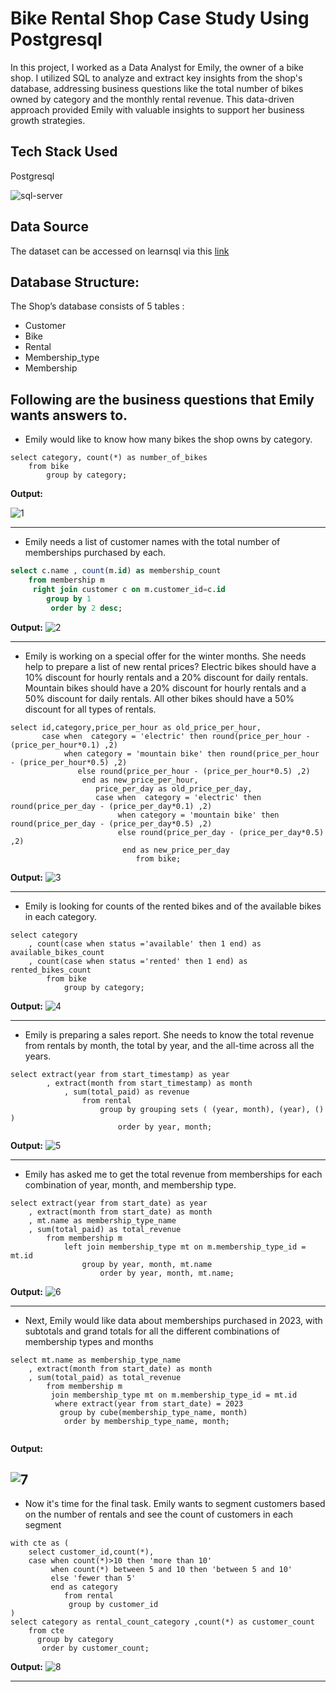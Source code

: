 
# Bike Rental Shop Case Study Using Postgresql

In this project, I worked as a Data Analyst for Emily, the owner of a bike shop. I utilized SQL to analyze and extract key insights from the shop's database, addressing business questions like the total number of bikes owned by category and the monthly rental revenue. This data-driven approach provided Emily with valuable insights to support her business growth strategies.

## Tech Stack Used 

Postgresql

![sql-server](https://github.com/user-attachments/assets/459cb5aa-236a-4aaa-b29a-41b648e446fa)

## Data Source
The dataset can be accessed on learnsql via this [link](https://learnsql.com/log-in/?redirect=/course/2023-advanced-sql-practice-challenges/november-challenge/introduction/introduction/)

## Database Structure:
The Shop’s database consists of 5 tables :
- Customer
- Bike
- Rental
- Membership_type
- Membership

## Following are the business questions that Emily wants answers to. 
- Emily would like to know how many bikes the shop owns by category. 
```
select category, count(*) as number_of_bikes
	from bike 
		group by category;

```
**Output:**

![1](https://github.com/user-attachments/assets/ea6e5e97-eadf-45ab-8c97-3bab89155424)

------------------------------------------------------ 

- Emily needs a list of customer names with the total number of memberships purchased by each.

```sql
select c.name , count(m.id) as membership_count
	from membership m 
	 right join customer c on m.customer_id=c.id
	 	group by 1
		 order by 2 desc;
```
**Output:**
![2](https://github.com/user-attachments/assets/ca84e559-62d1-4a28-9892-2a679a019c11)

------------------------------------------------------ 

- Emily is working on a special offer for the winter months. She needs help to prepare a list of new rental prices?
Electric bikes should have a 10% discount for hourly rentals and a 20% discount for daily rentals. Mountain bikes should have a 20% discount for hourly rentals and a 
50% discount for daily rentals. All other bikes should have a 50% discount for all types of rentals.


```
select id,category,price_per_hour as old_price_per_hour,
	   case when  category = 'electric' then round(price_per_hour - (price_per_hour*0.1) ,2)
	   		when category = 'mountain bike' then round(price_per_hour - (price_per_hour*0.5) ,2)
			   else round(price_per_hour - (price_per_hour*0.5) ,2)
			   	end as new_price_per_hour,
				   price_per_day as old_price_per_day,
				   case when  category = 'electric' then round(price_per_day - (price_per_day*0.1) ,2)
	   					when category = 'mountain bike' then round(price_per_day - (price_per_day*0.5) ,2)
			   			else round(price_per_day - (price_per_day*0.5) ,2)
						 end as new_price_per_day  
						 	from bike;
```            
**Output:**
![3](https://github.com/user-attachments/assets/649eab7d-d147-4963-9fa2-6a61c0af7b3d)

------------------------------------------------------ 

- Emily is looking for counts of the rented bikes and of the available bikes in each category.


```  
select category
	, count(case when status ='available' then 1 end) as available_bikes_count
	, count(case when status ='rented' then 1 end) as rented_bikes_count
		from bike
			group by category;
```  
**Output:**
![4](https://github.com/user-attachments/assets/9f3041d4-c916-4525-9fa0-14cb74eaca95)

------------------------------------------------------ 
- Emily is preparing a sales report. She needs to know the total revenue from rentals by month, the total by year, and the all-time across all the years. 
``` 
select extract(year from start_timestamp) as year
		, extract(month from start_timestamp) as month
			, sum(total_paid) as revenue
				from rental
					group by grouping sets ( (year, month), (year), () )
						order by year, month;
```
**Output:**
![5](https://github.com/user-attachments/assets/96e3ad3a-603f-4a91-bae5-9b6285747d4f)

------------------------------------------------------ 

-  Emily has asked me to get the total revenue from memberships for each combination of year, month, and membership type.


```
select extract(year from start_date) as year
	, extract(month from start_date) as month
	, mt.name as membership_type_name
	, sum(total_paid) as total_revenue
		from membership m
			left join membership_type mt on m.membership_type_id = mt.id
				group by year, month, mt.name
					order by year, month, mt.name;
```
**Output:**
![6](https://github.com/user-attachments/assets/2bcf675b-f7dd-4104-b480-a74bd3d8ddf5)

------------------------------------------------------ 

- Next, Emily would like data about memberships purchased in 2023, with subtotals and grand totals for all the different combinations of membership types and months


```
select mt.name as membership_type_name
	, extract(month from start_date) as month
	, sum(total_paid) as total_revenue
		from membership m
		 join membership_type mt on m.membership_type_id = mt.id
		  where extract(year from start_date) = 2023
		   group by cube(membership_type_name, month)
		    order by membership_type_name, month;
        
```
**Output:**

![7](https://github.com/user-attachments/assets/595630f6-9182-43db-a4f3-ac5987b53be2)
------------------------------------------------------ 

- Now it's time for the final task.
Emily wants to segment customers based on the number of rentals and see the count of customers in 
each segment

```
with cte as (
	select customer_id,count(*),
	case when count(*)>10 then 'more than 10' 
		 when count(*) between 5 and 10 then 'between 5 and 10'
		 else 'fewer than 5' 
		 end as category
		 	from rental 
			 group by customer_id
)
select category as rental_count_category ,count(*) as customer_count 
	from cte 
	  group by category
	   order by customer_count;

```
**Output:**
![8](https://github.com/user-attachments/assets/ae7a4d15-6f02-449b-a8cd-2062251d6800)

------------------------------------------------------

